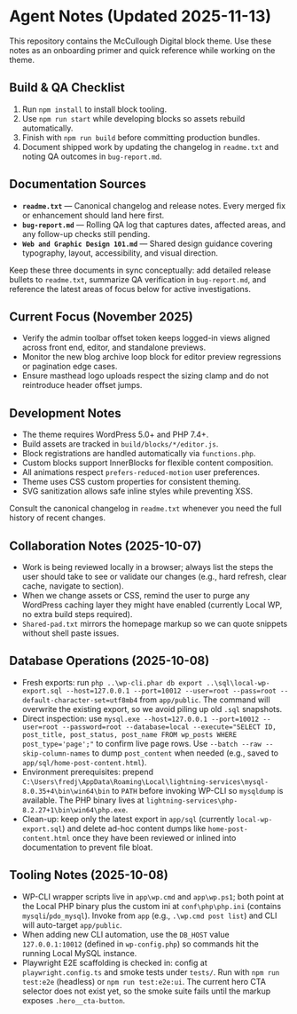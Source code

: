 # Agent Notes (Updated 2025-11-13)

This repository contains the McCullough Digital block theme. Use these notes as an onboarding primer and quick reference while working on the theme.

## Build & QA Checklist
1. Run `npm install` to install block tooling.
2. Use `npm run start` while developing blocks so assets rebuild automatically.
3. Finish with `npm run build` before committing production bundles.
4. Document shipped work by updating the changelog in `readme.txt` and noting QA outcomes in `bug-report.md`.

## Documentation Sources
- **`readme.txt`** — Canonical changelog and release notes. Every merged fix or enhancement should land here first.
- **`bug-report.md`** — Rolling QA log that captures dates, affected areas, and any follow-up checks still pending.
- **`Web and Graphic Design 101.md`** — Shared design guidance covering typography, layout, accessibility, and visual direction.

Keep these three documents in sync conceptually: add detailed release bullets to `readme.txt`, summarize QA verification in `bug-report.md`, and reference the latest areas of focus below for active investigations.

## Current Focus (November 2025)
- Verify the admin toolbar offset token keeps logged-in views aligned across front end, editor, and standalone previews.
- Monitor the new blog archive loop block for editor preview regressions or pagination edge cases.
- Ensure masthead logo uploads respect the sizing clamp and do not reintroduce header offset jumps.

## Development Notes
- The theme requires WordPress 5.0+ and PHP 7.4+.
- Build assets are tracked in `build/blocks/*/editor.js`.
- Block registrations are handled automatically via `functions.php`.
- Custom blocks support InnerBlocks for flexible content composition.
- All animations respect `prefers-reduced-motion` user preferences.
- Theme uses CSS custom properties for consistent theming.
- SVG sanitization allows safe inline styles while preventing XSS.

Consult the canonical changelog in `readme.txt` whenever you need the full history of recent changes.

## Collaboration Notes (2025-10-07)
- Work is being reviewed locally in a browser; always list the steps the user should take to see or validate our changes (e.g., hard refresh, clear cache, navigate to section).
- When we change assets or CSS, remind the user to purge any WordPress caching layer they might have enabled (currently Local WP, no extra build steps required).
- `Shared-pad.txt` mirrors the homepage markup so we can quote snippets without shell paste issues.

## Database Operations (2025-10-08)
- Fresh exports: run `php ..\wp-cli.phar db export ..\sql\local-wp-export.sql --host=127.0.0.1 --port=10012 --user=root --pass=root --default-character-set=utf8mb4` from `app/public`. The command will overwrite the existing export, so we avoid piling up old `.sql` snapshots.
- Direct inspection: use `mysql.exe --host=127.0.0.1 --port=10012 --user=root --password=root --database=local --execute="SELECT ID, post_title, post_status, post_name FROM wp_posts WHERE post_type='page';"` to confirm live page rows. Use `--batch --raw --skip-column-names` to dump `post_content` when needed (e.g., saved to `app/sql/home-post-content.html`).
- Environment prerequisites: prepend `C:\Users\fredj\AppData\Roaming\Local\lightning-services\mysql-8.0.35+4\bin\win64\bin` to `PATH` before invoking WP-CLI so `mysqldump` is available. The PHP binary lives at `lightning-services\php-8.2.27+1\bin\win64\php.exe`.
- Clean-up: keep only the latest export in `app/sql` (currently `local-wp-export.sql`) and delete ad-hoc content dumps like `home-post-content.html` once they have been reviewed or inlined into documentation to prevent file bloat.

## Tooling Notes (2025-10-08)
- WP-CLI wrapper scripts live in `app\wp.cmd` and `app\wp.ps1`; both point at the Local PHP binary plus the custom ini at `conf\php\php.ini` (contains `mysqli`/`pdo_mysql`). Invoke from `app` (e.g., `.\wp.cmd post list`) and CLI will auto-target `app/public`.
- When adding new CLI automation, use the `DB_HOST` value `127.0.0.1:10012` (defined in `wp-config.php`) so commands hit the running Local MySQL instance.
- Playwright E2E scaffolding is checked in: config at `playwright.config.ts` and smoke tests under `tests/`. Run with `npm run test:e2e` (headless) or `npm run test:e2e:ui`. The current hero CTA selector does not exist yet, so the smoke suite fails until the markup exposes `.hero__cta-button`.
